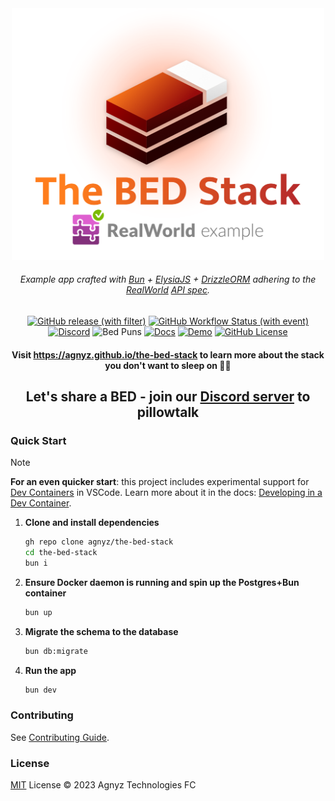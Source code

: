 <div align='center'>

<img src="docs/public/logo.png" alt="Logo for The BED Stack RealWorld example" width=500>

###### _Example app crafted with [Bun](https://github.com/oven-sh/bun) + [ElysiaJS](https://github.com/elysiajs/elysia) + [DrizzleORM](https://github.com/drizzle-team/drizzle-orm) adhering to the [RealWorld](https://github.com/gothinkster/realworld) [API spec](https://realworld-docs.netlify.app/docs/specs/backend-specs/introduction/)._

[![GitHub release (with filter)](https://img.shields.io/github/v/release/agnyz/the-bed-stack?label&color=orange)](https://github.com/agnyz/the-bed-stack/releases)
[![GitHub Workflow Status (with event)](https://img.shields.io/github/actions/workflow/status/agnyz/the-bed-stack/test.yml)](https://github.com/agnyz/the-bed-stack/actions/workflows/test.yml) [![Discord](https://img.shields.io/badge/discord-Agnyz%20Technologies-%235865F2)](https://discord.gg/PH4rBdTU) ![Bed Puns](https://img.shields.io/badge/bed%20puns-welcome-limegreen) [![Docs](https://img.shields.io/badge/docs-website-blue)](https://agnyz.github.io/the-bed-stack) [![Demo](https://img.shields.io/badge/demo-website-blue)](https://demo.realworld.io/) [![GitHub License](https://img.shields.io/github/license/agnyz/the-bed-stack)](https://github.com/agnyz/the-bed-stack/blob/main/LICENSE)

#### Visit https://agnyz.github.io/the-bed-stack to learn more about the stack you don't want to sleep on 🛌💤

## Let's share a BED - join our [Discord server](https://discord.gg/PH4rBdTU) to pillowtalk

</div>

### Quick Start

> [!NOTE]
> **For an even quicker start**: this project includes experimental support for [Dev Containers](https://code.visualstudio.com/docs/remote/containers) in VSCode. Learn more about it in the docs: [Developing in a Dev Container](https://agnyz.github.io/the-bed-stack/dev-container.html).

1. **Clone and install dependencies**

    ```sh
    gh repo clone agnyz/the-bed-stack
    cd the-bed-stack
    bun i
    ```

2. **Ensure Docker daemon is running and spin up the Postgres+Bun container**

    ```sh
    bun up
    ```
3. **Migrate the schema to the database**

    ```sh
    bun db:migrate
    ```

4. **Run the app**

    ```sh
    bun dev
    ```

### Contributing

See [Contributing Guide](CONTRIBUTING.md).

### License

[MIT](LICENSE) License © 2023 Agnyz Technologies FC
